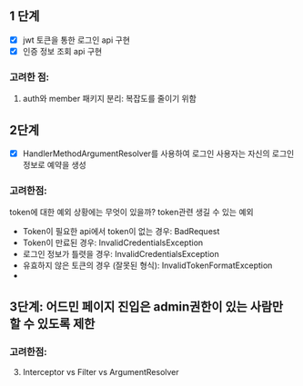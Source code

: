 ## 1 단계
- [x] jwt 토큰을 통한 로그인 api 구현
- [x] 인증 정보 조회 api 구현

### 고려한 점:
1. auth와 member 패키지 분리: 복잡도를 줄이기 위함


## 2단계 
- [x] HandlerMethodArgumentResolver를 사용하여 로그인 사용자는 자신의 로그인 정보로 예약을 생성

### 고려한점:
token에 대한 예외 상황에는 무엇이 있을까?
token관련 생길 수 있는 예외
- Token이 필요한 api에서 token이 없는 경우: BadRequest
- Token이 만료된 경우: InvalidCredentialsException
- 로그인 정보가 틀렷을 경우: InvalidCredentialsException
- 유효하지 않은 토큰의 경우 (잘못된 형식): InvalidTokenFormatException
- 
## 3단계: 어드민 페이지 진입은 admin권한이 있는 사람만 할 수 있도록 제한

### 고려한점:
3. Interceptor vs Filter vs ArgumentResolver
